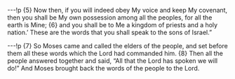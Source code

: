 ---!p
{5} Now then, if you will indeed obey My voice and keep My covenant, then you shall be My own possession among all the peoples, for all the earth is Mine; {6} and you shall be to Me a kingdom of priests and a holy nation.’ These are the words that you shall speak to the sons of Israel.”

---!p
{7} So Moses came and called the elders of the people, and set before them all these words which the Lord had commanded him. {8} Then all the people answered together and said, “All that the Lord has spoken we will do!” And Moses brought back the words of the people to the Lord.